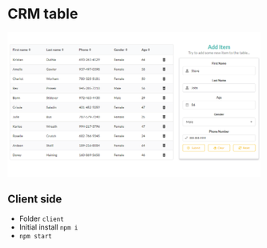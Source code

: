 # CRM table

![Screenshot](docs/img/front-page.png?raw=true)


## Client side

- Folder `client`
- Initial install `npm i`
- `npm start`
